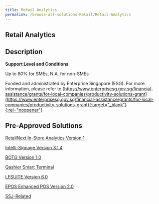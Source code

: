 ```yaml
---
title: Retail Analytics
permalink: /browse-all-solutions-Retail/Retail-Analytics
---
```


## Retail Analytics
## Description

**Support Level and Conditions**

Up to 80% for SMEs, N.A. for non-SMEs

Funded and administrated by Enterprise Singapore (ESG). For more information, please refer to
[https://www.enterprisesg.gov.sg/financial-assistance/grants/for-local-companies/productivity-solutions-grant](https://www.enterprisesg.gov.sg/financial-assistance/grants/for-local-companies/productivity-solutions-grant){:target="_blank"}{:rel="noopener"}

## Pre-Approved Solutions

<a href='/productivity-solutions-grant/solutionrepo/solution1672' target='_blank'>RetailNext In-Store Analytics Version 1</a><br>

<a href='/productivity-solutions-grant/solutionrepo/solution1719' target='_blank'>Intelli-Signage Version 3.1.4</a><br>

<a href='/productivity-solutions-grant/solutionrepo/solution1722' target='_blank'>BOTG Version 1.0</a><br>

<a href='/productivity-solutions-grant/solutionrepo/solution1724' target='_blank'>Qashier Smart Terminal</a><br>

<a href='/productivity-solutions-grant/solutionrepo/solution1877' target='_blank'>LFSUITE Version 6.0</a><br>

<a href='/productivity-solutions-grant/solutionrepo/solution2752' target='_blank'>EPOS Enhanced POS Version 2.0</a><br>

<a href='/productivity-solutions-grant/solutionrepo/solution2912' target='_blank'>SSJ-Related</a><br>

